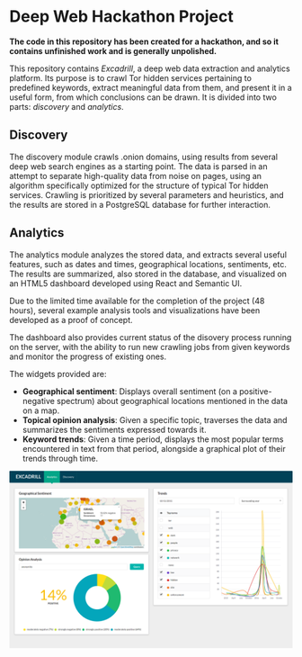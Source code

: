 # Deep Web Hackathon Project

**The code in this repository has been created for a hackathon, and so it
contains unfinished work and is generally unpolished.**

This repository contains *Excadrill*, a deep web data extraction and analytics
platform. Its purpose is to crawl Tor hidden services pertaining to predefined
keywords, extract meaningful data from them, and present it in a useful form,
from which conclusions can be drawn. It is divided into two parts: *discovery*
and *analytics*.

## Discovery

The discovery module crawls .onion domains, using results from several deep web
search engines as a starting point. The data is parsed in an attempt to separate
high-quality data from noise on pages, using an algorithm specifically optimized
for the structure of typical Tor hidden services. Crawling is prioritized by
several parameters and heuristics, and the results are stored in a PostgreSQL
database for further interaction.

## Analytics

The analytics module analyzes the stored data, and extracts several useful
features, such as dates and times, geographical locations, sentiments, etc. The
results are summarized, also stored in the database, and visualized on an HTML5
dashboard developed using React and Semantic UI.

Due to the limited time available for the completion of the project (48 hours),
several example analysis tools and visualizations have been developed as a
proof of concept.

The dashboard also provides current status of the disovery process running on the
server, with the ability to run new crawling jobs from given keywords and monitor
the progress of existing ones.

The widgets provided are:

* **Geographical sentiment**: Displays overall sentiment (on a positive-negative
  spectrum) about geographical locations mentioned in the data on a map.
* **Topical opinion analysis**: Given a specific topic, traverses the data
  and summarizes the sentiments expressed towards it.
* **Keyword trends**: Given a time period, displays the most popular terms
  encountered in text from that period, alongside a graphical plot of their
  trends through time.

![Dashboard Screenshot](/screenshots/dashboard.png?raw=true "Dashboard Screenshot")

